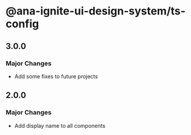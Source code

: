 # @ana-ignite-ui-design-system/ts-config

## 3.0.0

### Major Changes

- Add some fixes to future projects

## 2.0.0

### Major Changes

- Add display name to all components
